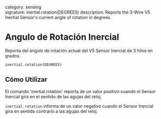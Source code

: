 category: sensing  
signature: inertial.rotation(DEGREES)
description:  Reports the 3-Wire V5 Inertial Sensor's current angle of rotation in degrees.

# Angulo de Rotación Inercial
 
Reporta del ángulo de rotación actual del V5 Sensor Inercial de 3 hilos en grados.

```don
inertial.rotation(DEGREES)
```

## Cómo Utilizar

El comando 'inertial.rotation' reporta de un valor positivo cuando el Sensor Inercial gira en el sentido de las agujas del reloj.

`inertial.rotation` informa de un valor negativo cuando el Sensor Inercial gira en sentido contrario a las agujas del reloj.


<advanced>
</advanced>
